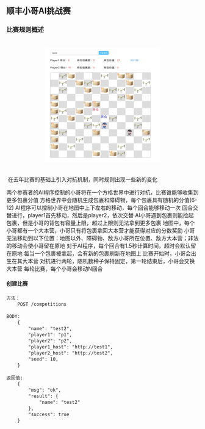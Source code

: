 ## 顺丰小哥AI挑战赛

### 比赛规则概述

<div align="center" style="padding-top:20px;padding-bottom:20px">
<img src="./xxx.jpg" width = "300" height = "300" alt="图片名称" align=center />
</div>

 在去年比赛的基础上引入对抗机制，同时规则出现一些新的变化

两个参赛者的AI程序控制的小哥将在一个方格世界中进行对抗，比赛谁能够收集到更多包裹分值
方格世界中会随机生成包裹和障碍物，每个包裹具有随机的分值(6-12)
AI程序可以控制小哥在地图中上下左右的移动，每个回合能够移动一次
回合交替进行，player1首先移动，然后是player2，依次交替
AI小哥遇到包裹则能捡起包裹，但是小哥的背包有容量上限，超过上限则无法拿到更多包裹
地图中，每个小哥都有一个大本营，小哥只有将包裹拿回大本营才能获得对应的分数奖励
小哥无法移动到以下位置：地图以外、障碍物、敌方小哥所在位置、敌方大本营；非法的移动会使小哥留在原地
对于AI程序，每个回合有1.5秒计算时间，超时会默认留在原地
每当一个包裹被拿起，会有新的包裹刷新在地图上
比赛开始时，小哥会出生在其大本营
对抗进行两轮，随机数种子保持固定，第一轮结束后，小哥会交换大本营
每轮比赛，每个小哥会移动N回合


#### 创建比赛

    方法：
        POST /competitions

    BODY:
        {
            "name": "test2",
            "player1": "p1",
            "player2": "p2",
            "player1_host": "http://test1",
            "player2_host": "http://test2",
            "seed": 10,
        }

    返回值:
        {
            "msg": "ok",
            "result": {
                "name": "test2"
            },
            "success": true
        }


